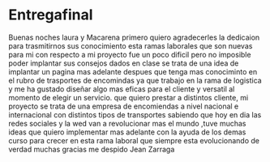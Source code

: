 # Entregafinal
Buenas noches laura y Macarena primero quiero agradecerles la dedicaion para trasmitirnos sus conocimiento esta ramas laborales que son nuevas para mi con respecto a mi proyecto fue un poco dificil pero no imposible poder implantar sus consejos dados en clase se trata de una idea de implantar un pagina mas adelante despues que tenga mas conociminto en el rubro de trasportes de encomindas ya que trabajo en la rama de logistica y me ha gustado diseñar algo mas eficas para el cliente y versatil al momento de elegir un servicio. que quiero prestar a distintos cliente, mi proyecto se trata de una empresa de encomiendas a nivel nacional e internacional con distintos tipos de transportes
sabiendo que hoy en dia las redes sociales y la wed van a revolucionar mas el mundo ,tuve muchas ideas que quiero implementar mas adelante con la ayuda de los demas curso para crecer en esta rama laboral que siempre esta evolucionando de verdad muchas gracias me despido Jean Zarraga
